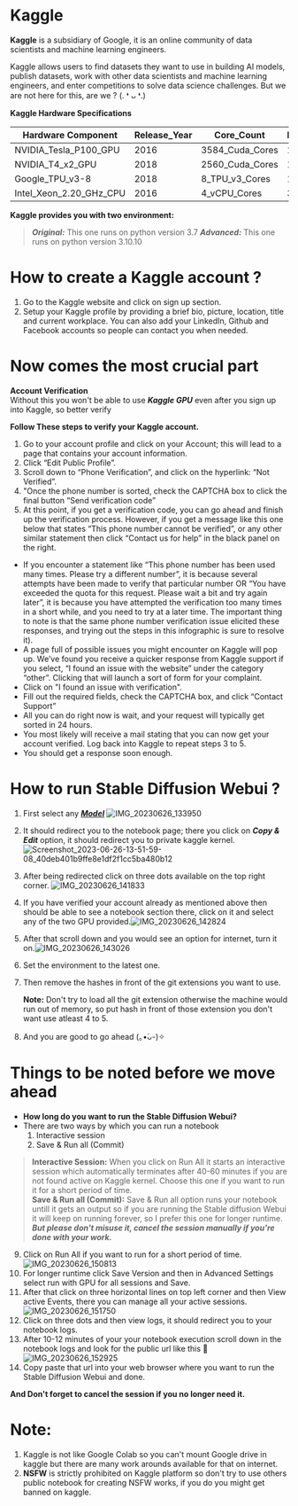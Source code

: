# **Kaggle** <br>
**Kaggle** is a subsidiary of Google, it is an online community of data scientists and machine learning engineers.

Kaggle allows users to find datasets they want to use in building AI models, publish datasets, work with other data scientists and machine learning engineers, and enter competitions to solve data science challenges.
But we are not here for this, are we ? (⁠.⁠ ⁠❛⁠ ⁠ᴗ⁠ ⁠❛⁠.⁠) <br>

**Kaggle Hardware Specifications**

| Hardware Component | Release_Year | Core_Count | Memory	| Hours/Week 
| --- | --- | --- | --- | --- |
NVIDIA_Tesla_P100_GPU |	2016 | 3584_Cuda_Cores | 16 GB | 32 h 
NVIDIA_T4_x2_GPU | 2018	| 2560_Cuda_Cores |	16 GB	| 32 h 
Google_TPU_v3-8	| 2018 |	8_TPU_v3_Cores	| 128 GB	| 20 h
Intel_Xeon_2.20_GHz_CPU	| 2016 | 4_vCPU_Cores |	32 GB	| Unlimited

**Kaggle provides you with two environment:**
> ***Original:*** This one runs on python version 3.7
> ***Advanced:*** This one runs on python version 3.10.10



# How to create a Kaggle account ? <br>
1. Go to the Kaggle website and click on sign up section. <br>
2. Setup your Kaggle profile by providing a brief bio, picture, location, title and current workplace. You can also add your LinkedIn, Github and Facebook accounts so people can contact you when needed. <br>

# Now comes the most crucial part <br>
**Account Verification** <br>
Without this you won't be able to use ***Kaggle GPU*** even after you sign up into Kaggle, so better verify <br>

**Follow These steps to verify your Kaggle account.** <br>
1. Go to your account profile and click on your Account; this will lead to a page that contains your account information.
2. Click “Edit Public Profile”.
3. Scroll down to “Phone Verification”, and click on the hyperlink: “Not Verified”.
4. "Once the phone number is sorted, check the CAPTCHA box to click the final button “Send verification code”
5. At this point, if you get a verification code, you can go ahead and finish up the verification process. However, if you get a message like this one below that states “This phone number cannot be verified”, or any other similar statement then click “Contact us for help” in the black panel on the right.
* If you encounter a statement like “This phone number has been used many times. Please try a different number”, it is because several attempts have been made to verify that particular number OR “You have exceeded the quota for this request. Please wait a bit and try again later”, it is because you have attempted the verification too many times in a short while, and you need to try at a later time. The important thing to note is that the same phone number verification issue elicited these responses, and trying out the steps in this infographic is sure to resolve it).
* A page full of possible issues you might encounter on Kaggle will pop up. We’ve found you receive a quicker response from Kaggle support if you select, “I found an issue with the website” under the category “other”. Clicking that will launch a sort of form for your complaint.
* Click on "I found an issue with verification".
* Fill out the required fields, check the CAPTCHA box, and click “Contact Support”
* All you can do right now is wait, and your request will typically get sorted in 24 hours.
* You most likely will receive a mail stating that you can now get your account verified. Log back into Kaggle to repeat steps 3 to 5.
* You should get a response soon enough. <br>

# How to run Stable Diffusion Webui ?<br>
1. First select any ***[Model](https://github.com/Cabel7/Stable-Diffusion-Webui-Kaggle)***
![IMG_20230626_133950](https://github.com/Cabel7/Image/assets/134921117/6cb14925-40c7-4a5f-938c-32cf7a924431)
2. It should redirect you to the notebook page; there you click on ***Copy & Edit*** option, it should redirect you to private kaggle kernel. ![Screenshot_2023-06-26-13-51-59-08_40deb401b9ffe8e1df2f1cc5ba480b12](https://github.com/Cabel7/Image/assets/134921117/443184be-f36e-419d-8524-a7dca4a3bffd)
3. After being redirected click on three dots available on the top right corner.
![IMG_20230626_141833](https://github.com/Cabel7/Image/assets/134921117/917d586e-5691-4882-94de-30446cc66fa1)
5. If you have verified your account already as mentioned above then should be able to see a notebook section there, click on it and select any of the two GPU provided.![IMG_20230626_142824](https://github.com/Cabel7/Image/assets/134921117/6bae14df-3b20-4639-ae4a-b48e8109f3f5)
7. After that scroll down and you would see an option for internet, turn it on.![IMG_20230626_143026](https://github.com/Cabel7/Image/assets/134921117/ddb0d886-0d63-4a79-bc96-2750bfa1c15f)
8. Set the environment to the latest one.
9. Then remove the hashes in front of the git extensions you want to use.<br>

   **Note:** Don't try to load all the git extension otherwise the machine would run out of memory, so put hash in front of those extension you don't want use atleast 4 to 5. <br>

10. And you are good to go ahead (⁠｡⁠•̀⁠ᴗ⁠-⁠)⁠✧

# Things to be noted before we move ahead <br>
* **How long do you want to run the Stable Diffusion Webui?**
* There are two ways by which you can run a notebook
  1. Interactive session
  2. Save & Run all (Commit)
> **Interactive Session:** When you click on Run All it starts an interactive session which automatically terminates after 40-60 minutes if you are not found active on Kaggle kernel. Choose this one if you want to run it for a short period of time. <br>
> **Save & Run all (Commit):** Save & Run all option runs your notebook untill it gets an output so if you are running the Stable diffusion Webui it will keep on running forever, so I prefer this one for longer runtime. <br>
***But please don't misuse it, cancel the session manually if you're done with your work.***

9. Click on Run All if you want to run for a short period of time.
![IMG_20230626_150813](https://github.com/Cabel7/Image/assets/134921117/1d18419e-9099-4776-b67c-b35d5637b82c)
10. For longer runtime click Save Version and then in Advanced Settings select run with GPU for all sessions and Save.
11. After that click on three horizontal lines on top left corner and then View active Events, there you can manage all your active sessions.
    ![IMG_20230626_151750](https://github.com/Cabel7/Image/assets/134921117/8fe08abb-ee20-4304-8728-568d1e3a3ec2)
12. Click on three dots and then view logs, it should redirect you to your notebook logs.
13. After 10-12 minutes of your your notebook execution scroll down in the notebook logs and look for the public url like this 🔻
    ![IMG_20230626_152925](https://github.com/Cabel7/Image/assets/134921117/3660a141-cc25-487b-8ea3-6dc769a392e9)
14. Copy paste that url into your web browser where you want to run the Stable Diffusion Webui and done.

**And Don't forget to cancel the session if you no longer need it.**

# Note:<br>
1. Kaggle is not like Google Colab so you can't mount Google drive in kaggle but there are many work arounds available for that on internet.
2. **NSFW** is strictly prohibited on Kaggle platform so don't try to use others public notebook for creating NSFW works, if you do you might get banned on kaggle.
    
